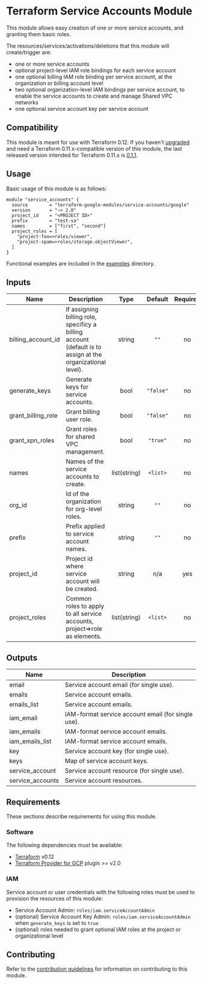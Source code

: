 # Terraform Service Accounts Module

This module allows easy creation of one or more service accounts, and granting them basic roles.

The resources/services/activations/deletions that this module will create/trigger are:

- one or more service accounts
- optional project-level IAM role bindings for each service account
- one optional billing IAM role binding per service account, at the organization or billing account level
- two optional organization-level IAM bindings per service account, to enable the service accounts to create and manage Shared VPC networks
- one optional service account key per service account

## Compatibility

 This module is meant for use with Terraform 0.12. If you haven't [upgraded](https://www.terraform.io/upgrade-guides/0-12.html)
  and need a Terraform 0.11.x-compatible version of this module, the last released version intended for
  Terraform 0.11.x is [0.1.1](https://registry.terraform.io/modules/terraform-google-modules/service-accounts/google/0.1.1).

## Usage

Basic usage of this module is as follows:

```hcl
module "service_accounts" {
  source        = "terraform-google-modules/service-accounts/google"
  version       = "~> 2.0"
  project_id    = "<PROJECT ID>"
  prefix        = "test-sa"
  names         = ["first", "second"]
  project_roles = [
    "project-foo=>roles/viewer",
    "project-spam=>roles/storage.objectViewer",
  ]
}
```

Functional examples are included in the
[examples](./examples/) directory.

<!-- BEGINNING OF PRE-COMMIT-TERRAFORM DOCS HOOK -->
## Inputs

| Name | Description | Type | Default | Required |
|------|-------------|:----:|:-----:|:-----:|
| billing\_account\_id | If assigning billing role, specificy a billing account (default is to assign at the organizational level). | string | `""` | no |
| generate\_keys | Generate keys for service accounts. | bool | `"false"` | no |
| grant\_billing\_role | Grant billing user role. | bool | `"false"` | no |
| grant\_xpn\_roles | Grant roles for shared VPC management. | bool | `"true"` | no |
| names | Names of the service accounts to create. | list(string) | `<list>` | no |
| org\_id | Id of the organization for org-level roles. | string | `""` | no |
| prefix | Prefix applied to service account names. | string | `""` | no |
| project\_id | Project id where service account will be created. | string | n/a | yes |
| project\_roles | Common roles to apply to all service accounts, project=>role as elements. | list(string) | `<list>` | no |

## Outputs

| Name | Description |
|------|-------------|
| email | Service account email (for single use). |
| emails | Service account emails. |
| emails\_list | Service account emails. |
| iam\_email | IAM-format service account email (for single use). |
| iam\_emails | IAM-format service account emails. |
| iam\_emails\_list | IAM-format service account emails. |
| key | Service account key (for single use). |
| keys | Map of service account keys. |
| service\_account | Service account resource (for single use). |
| service\_accounts | Service account resources. |

<!-- END OF PRE-COMMIT-TERRAFORM DOCS HOOK -->

## Requirements

These sections describe requirements for using this module.

### Software

The following dependencies must be available:

- [Terraform][terraform] v0.12
- [Terraform Provider for GCP][terraform-provider-gcp] plugin >= v2.0

### IAM

Service account or user credentials with the following roles must be used to provision the resources of this module:

- Service Account Admin: `roles/iam.serviceAccountAdmin`
- (optional) Service Account Key Admin: `roles/iam.serviceAccountAdmin` when `generate_keys` is set to `true`
- (optional) roles needed to grant optional IAM roles at the project or organizational level

## Contributing

Refer to the [contribution guidelines](./CONTRIBUTING.md) for
information on contributing to this module.

[iam-module]: https://registry.terraform.io/modules/terraform-google-modules/iam/google
[project-factory-module]: https://registry.terraform.io/modules/terraform-google-modules/project-factory/google
[terraform-provider-gcp]: https://www.terraform.io/docs/providers/google/index.html
[terraform]: https://www.terraform.io/downloads.html
